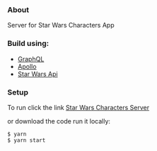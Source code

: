 ### About

Server for Star Wars Characters App

### Build using:

- [GraphQL](https://graphql.org)
- [Apollo](https://www.apollographql.com)
- [Star Wars Api](https://swapi.dev)

### Setup

To run click the link [Star Wars Characters Server](https://star-wars-characters-server.herokuapp.com/graphql)

or download the code run it locally:

```
$ yarn
$ yarn start
```
